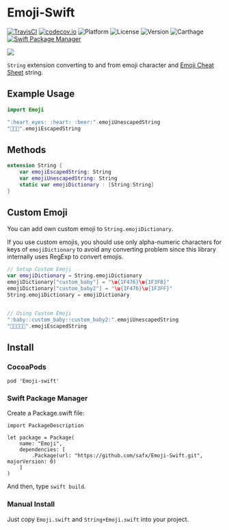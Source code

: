 # Emoji-Swift

[![TravisCI](http://img.shields.io/travis/safx/Emoji-Swift.svg?style=flat)](https://travis-ci.org/safx/Emoji-Swift)
[![codecov.io](http://codecov.io/github/safx/emoji-swift/coverage.svg?branch=master)](http://codecov.io/github/safx/emoji-swift?branch=master)
![Platform](https://img.shields.io/cocoapods/p/Emoji-swift.svg?style=flat)
![License](https://img.shields.io/cocoapods/l/Emoji-swift.svg?style=flat)
![Version](https://img.shields.io/cocoapods/v/Emoji-swift.svg?style=flat)
![Carthage](https://img.shields.io/badge/Carthage-compatible-4BC51D.svg?style=flat)
[![Swift Package Manager](https://img.shields.io/badge/Swift%20Package%20Manager-compatible-brightgreen.svg)](https://github.com/apple/swift-package-manager)

![](emoji_playground.png)

`String` extension converting to and from emoji character and [Emoji Cheat Sheet](http://www.emoji-cheat-sheet.com/) string.

## Example Usage

```swift
import Emoji

":heart_eyes: :heart: :beer:".emojiUnescapedString
"🐶🐱🐷".emojiEscapedString
```

## Methods

```swift
extension String {
    var emojiEscapedString: String
    var emojiUnescapedString: String
    static var emojiDictionary : [String:String]
}
```

## Custom Emoji

You can add own custom emoji to `String.emojiDictionary`.

If you use custom emojis, you should use only alpha-numeric characters for keys of `emojiDictionary` to avoid any converting problem since this library internally uses RegExp to convert emojis.

```swift
// Setup Custom Emoji
var emojiDictionary = String.emojiDictionary
emojiDictionary["custom_baby"] = "\u{1F476}\u{1F3FB}"
emojiDictionary["custom_baby2"] = "\u{1F476}\u{1F3FF}"
String.emojiDictionary = emojiDictionary


// Using Custom Emoji
":baby::custom_baby::custom_baby2:".emojiUnescapedString
"👶👶🏻👶🏿".emojiEscapedString
```

## Install

### CocoaPods

```
pod 'Emoji-swift'
```

### Swift Package Manager

Create a Package.swift file:

```
import PackageDescription

let package = Package(
    name: "Emoji",
    dependencies: [
        .Package(url: "https://github.com/safx/Emoji-Swift.git", majorVersion: 0)
    ]
)
```

And then, type `swift build`.

### Manual Install

Just copy `Emoji.swift` and `String+Emoji.swift` into your project.
